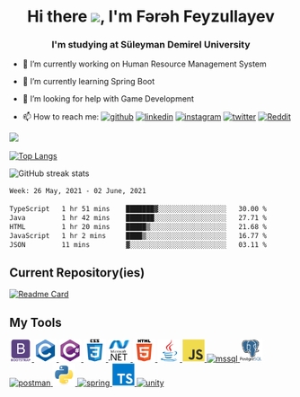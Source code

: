 <h1 align="center">Hi there  <img src="https://raw.githubusercontent.com/MartinHeinz/MartinHeinz/master/wave.gif" width="30px">, I'm Fərəh Feyzullayev</h1>
<h3 align="center">I'm studying at Süleyman Demirel University</h3>

- 🔭 I’m currently working on Human Resource Management System
- 🌱 I’m currently learning Spring Boot
- 🤔 I’m looking for help with Game Development

- 📫 How to reach me: [<img src='https://cdn.jsdelivr.net/npm/simple-icons@3.0.1/icons/github.svg' alt='github' height='30'>](https://github.com/GeminusF)  [<img src='https://cdn.jsdelivr.net/npm/simple-icons@3.0.1/icons/linkedin.svg' alt='linkedin' height='30'>](https://www.linkedin.com/in/farah-feyzullayev/)  [<img src='https://cdn.jsdelivr.net/npm/simple-icons@3.0.1/icons/instagram.svg' alt='instagram' height='30'>](https://www.instagram.com/geminusf/)  [<img src='https://cdn.jsdelivr.net/npm/simple-icons@3.0.1/icons/twitter.svg' alt='twitter' height='30'>](https://twitter.com/DeviousScorpios)  [<img src='https://cdn.jsdelivr.net/npm/simple-icons@3.0.1/icons/reddit.svg' alt='Reddit' height='30'>](https://www.reddit.com/user/FFereH)  
<img src = "https://github-readme-stats.vercel.app/api?username=GeminusF&&theme=vision-friendly-dark&show_icons=true">

[![Top Langs](https://github-readme-stats.vercel.app/api/top-langs/?username=GeminusF&exclude_repo=SpaceInvaders&theme=vision-friendly-dark&layout=compact)](https://github.com/anuraghazra/github-readme-stats)

![GitHub streak stats](https://github-readme-streak-stats.herokuapp.com/?user=GeminusF&theme=vision-friendly-dark)

<!--START_SECTION:waka-->
```text
Week: 26 May, 2021 - 02 June, 2021

TypeScript   1 hr 51 mins    ███████▓░░░░░░░░░░░░░░░░░   30.00 % 
Java         1 hr 42 mins    ███████░░░░░░░░░░░░░░░░░░   27.71 % 
HTML         1 hr 20 mins    █████▒░░░░░░░░░░░░░░░░░░░   21.68 % 
JavaScript   1 hr 2 mins     ████▒░░░░░░░░░░░░░░░░░░░░   16.77 % 
JSON         11 mins         ▓░░░░░░░░░░░░░░░░░░░░░░░░   03.11 % 
```
<!--END_SECTION:waka-->

## Current Repository(ies) 
[![Readme Card](https://github-readme-stats.vercel.app/api/pin/?username=GeminusF&repo=HRMS&theme=vision-friendly-dark)](https://github.com/anuraghazra/github-readme-stats)

## My Tools

<p align="left"> <a href="https://getbootstrap.com" target="_blank"> <img src="https://raw.githubusercontent.com/devicons/devicon/master/icons/bootstrap/bootstrap-plain-wordmark.svg" alt="bootstrap" width="40" height="40"/> </a> <a href="https://www.cprogramming.com/" target="_blank"> <img src="https://raw.githubusercontent.com/devicons/devicon/master/icons/c/c-original.svg" alt="c" width="40" height="40"/> </a> <a href="https://www.w3schools.com/cs/" target="_blank"> <img src="https://raw.githubusercontent.com/devicons/devicon/master/icons/csharp/csharp-original.svg" alt="csharp" width="40" height="40"/> </a> <a href="https://www.w3schools.com/css/" target="_blank"> <img src="https://raw.githubusercontent.com/devicons/devicon/master/icons/css3/css3-original-wordmark.svg" alt="css3" width="40" height="40"/> </a> <a href="https://dotnet.microsoft.com/" target="_blank"> <img src="https://raw.githubusercontent.com/devicons/devicon/master/icons/dot-net/dot-net-original-wordmark.svg" alt="dotnet" width="40" height="40"/> </a> <a href="https://www.w3.org/html/" target="_blank"> <img src="https://raw.githubusercontent.com/devicons/devicon/master/icons/html5/html5-original-wordmark.svg" alt="html5" width="40" height="40"/> </a> <a href="https://www.java.com" target="_blank"> <img src="https://raw.githubusercontent.com/devicons/devicon/master/icons/java/java-original.svg" alt="java" width="40" height="40"/> </a> <a href="https://developer.mozilla.org/en-US/docs/Web/JavaScript" target="_blank"> <img src="https://raw.githubusercontent.com/devicons/devicon/master/icons/javascript/javascript-original.svg" alt="javascript" width="40" height="40"/> </a> <a href="https://www.microsoft.com/en-us/sql-server" target="_blank"> <img src="https://cdn.worldvectorlogo.com/logos/microsoft-sql-server.svg" alt="mssql" width="40" height="40"/> </a> <a href="https://www.postgresql.org" target="_blank"> <img src="https://raw.githubusercontent.com/devicons/devicon/master/icons/postgresql/postgresql-original-wordmark.svg" alt="postgresql" width="40" height="40"/> </a> <a href="https://postman.com" target="_blank"> <img src="https://www.vectorlogo.zone/logos/getpostman/getpostman-icon.svg" alt="postman" width="40" height="40"/> </a> <a href="https://www.python.org" target="_blank"> <img src="https://raw.githubusercontent.com/devicons/devicon/master/icons/python/python-original.svg" alt="python" width="40" height="40"/> </a> <a href="https://spring.io/" target="_blank"> <img src="https://www.vectorlogo.zone/logos/springio/springio-icon.svg" alt="spring" width="40" height="40"/> </a> <a href="https://www.typescriptlang.org/" target="_blank"> <img src="https://raw.githubusercontent.com/devicons/devicon/master/icons/typescript/typescript-original.svg" alt="typescript" width="40" height="40"/> </a> <a href="https://unity.com/" target="_blank"> <img src="https://www.vectorlogo.zone/logos/unity3d/unity3d-icon.svg" alt="unity" width="40" height="40"/> </a> </p>
